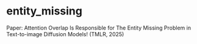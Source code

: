 # entity_missing
Paper: Attention Overlap Is Responsible for The Entity Missing Problem in Text-to-image Diffusion Models! (TMLR, 2025)
